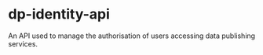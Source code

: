 # dp-identity-api
An API used to manage the authorisation of users accessing data publishing services.
